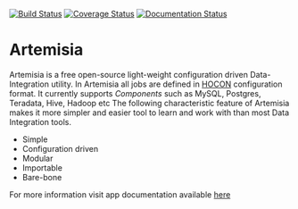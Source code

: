 
[![Build Status](https://travis-ci.org/rogue-one/artemisia.svg?branch=master)](https://travis-ci.org/rogue-one/artemisia)
[![Coverage Status](https://coveralls.io/repos/github/rogue-one/artemisia/badge.svg?branch=master)](https://coveralls.io/github/rogue-one/artemisia?branch=master)
[![Documentation Status](https://readthedocs.org/projects/artemisia/badge/?version=latest)](http://artemisia.readthedocs.io/en/latest/?badge=latest)

Artemisia
==========

Artemisia is a free open-source light-weight configuration driven Data-Integration utility.
In Artemisia all jobs are defined in [HOCON](https://github.com/typesafehub/config/blob/master/HOCON.md) configuration format.
It currently supports *Components* such as MySQL, Postgres, Teradata, Hive, Hadoop etc
The following characteristic feature of Artemisia makes it more simpler and easier tool to learn and work with than most
Data Integration tools.

 * Simple
 * Configuration driven
 * Modular
 * Importable
 * Bare-bone

For more information visit app documentation available [here](http://artemisia.readthedocs.io/en/latest/)
